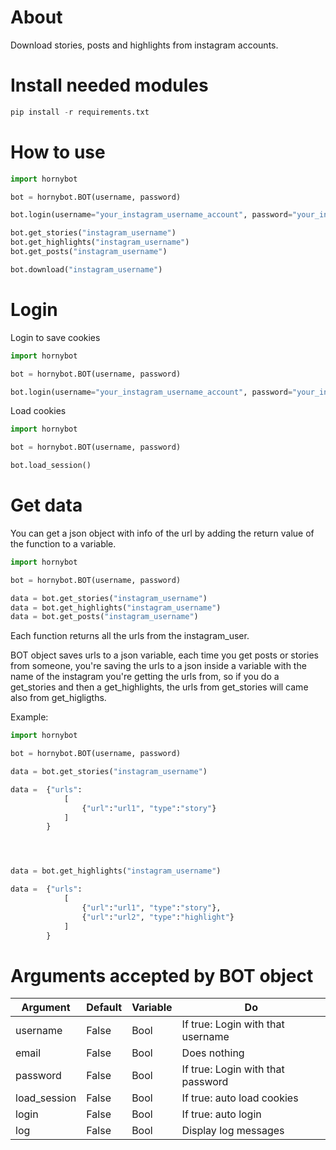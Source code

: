 # About
Download stories, posts and highlights from instagram accounts.

# Install needed modules

```python
pip install -r requirements.txt
```

# How to use
```python
import hornybot

bot = hornybot.BOT(username, password)

bot.login(username="your_instagram_username_account", password="your_instagram_username_password")

bot.get_stories("instagram_username")
bot.get_highlights("instagram_username")
bot.get_posts("instagram_username")

bot.download("instagram_username")
```

# Login

Login to save cookies
```python
import hornybot

bot = hornybot.BOT(username, password)

bot.login(username="your_instagram_username_account", password="your_instagram_username_password")
```

Load cookies
```python
import hornybot

bot = hornybot.BOT(username, password)

bot.load_session()
```

# Get data
You can get a json object with info of the url by adding the return value of the function to a variable. 
```python
import hornybot

bot = hornybot.BOT(username, password)

data = bot.get_stories("instagram_username")
data = bot.get_highlights("instagram_username")
data = bot.get_posts("instagram_username")
```

Each function returns all the urls from the instagram_user. 

BOT object saves urls to a json variable, each time you get posts or stories from someone, you're saving the urls to a json inside a variable with the name of the instagram you're getting the urls from, so if you do a get_stories and then a get_highlights, the urls from get_stories will came also from get_higligths.

Example:

```python
import hornybot

bot = hornybot.BOT(username, password)

data = bot.get_stories("instagram_username")

data =	{"urls":
			[
				{"url":"url1", "type":"story"}
			]
		}




data = bot.get_highlights("instagram_username")

data =	{"urls":
			[
				{"url":"url1", "type":"story"},
				{"url":"url2", "type":"highlight"}
			]
		}


```

# Arguments accepted by BOT object
|Argument|Default|Variable|Do|
|--------|-------|--------|--|
|username|False|Bool|If true: Login with that username|
|email|False|Bool|Does nothing|
|password|False|Bool|If true: Login with that password|
|load_session|False|Bool|If true: auto load cookies|
|login|False|Bool|If true: auto login|
|log|False|Bool|Display log messages|
